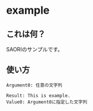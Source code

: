 # example

## これは何？

SAORIのサンプルです。

## 使い方

```
Argument0: 任意の文字列

Result: This is example.
Value0: Argument0に指定した文字列
```
